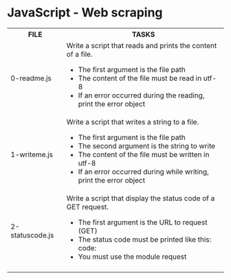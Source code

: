 <h1>JavaScript - Web scraping</h1>
<table>
<head>
<tr>
<th>FILE</th>
<th>TASKS</th>
</tr></head>
<tr>
<td>0-readme.js</td>
<td>Write a script that reads and prints the content of a file.

- The first argument is the file path
- The content of the file must be read in utf-8
- If an error occurred during the reading, print the error object</td></tr>
<tr>
<td>1-writeme.js</td>
<td>Write a script that writes a string to a file.

- The first argument is the file path
- The second argument is the string to write
- The content of the file must be written in utf-8
- If an error occurred during while writing, print the error object</td>
</tr>
<tr>
<td>2-statuscode.js</td>
<td>Write a script that display the status code of a GET request.

- The first argument is the URL to request (GET)
- The status code must be printed like this: code: <status code>
- You must use the module request</td>
</tr>
<tr>
<td></td>
<td></td>
</tr>
</table>
